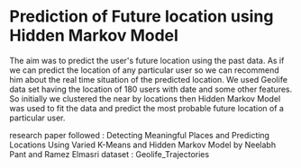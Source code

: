 # Prediction of Future location using Hidden Markov Model 
The aim was to predict the user's future location using the past data. As if we can predict the location of any particular user so we can recommend him about the real time situation of the predicted location. We used Geolife data set having the location of 180 users with date and some other features. So initially we clustered the near by locations then Hidden Markov Model was used to fit the data and predict the most probable future location of a particular user.

research paper followed : Detecting Meaningful Places and Predicting Locations Using Varied K-Means and Hidden Markov Model
                          by Neelabh Pant and Ramez Elmasri
dataset : Geolife_Trajectories
